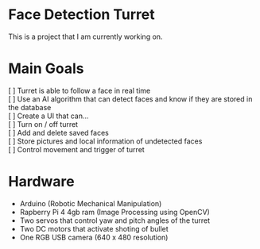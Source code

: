 # Face Detection Turret

This is a project that I am currently working on.

# Main Goals

[ ] Turret is able to follow a face in real time  
[ ] Use an AI algorithm that can detect faces and know if they are stored in the database  
[ ] Create a UI that can...  
  [ ] Turn on / off turret  
  [ ] Add and delete saved faces  
  [ ] Store pictures and local information of undetected faces  
  [ ] Control movement and trigger of turret  

# Hardware

- Arduino (Robotic Mechanical Manipulation)
- Rapberry Pi 4 4gb ram (Image Processing using OpenCV)
- Two servos that control yaw and pitch angles of the turret
- Two DC motors that activate shoting of bullet
- One RGB USB camera (640 x 480 resolution)
